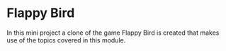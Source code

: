 # Flappy Bird
In this mini project a clone of the game Flappy Bird is created that makes use of the topics covered in this module.